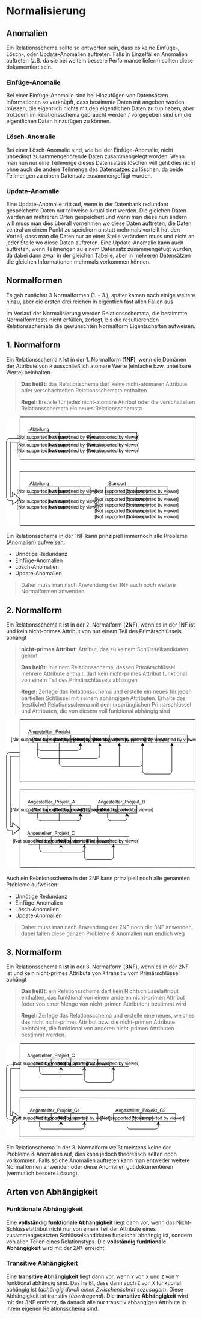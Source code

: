 # Normalisierung

## Anomalien

Ein Relationsschema sollte so entworfen sein, dass es keine Einfüge-, Lösch-, oder Update-Anomalien auftreten. Falls in Einzelfällen Anomalien auftreten (z.B. da sie bei weitem bessere Performance liefern) sollten diese dokumentiert sein.

### Einfüge-Anomalie

Bei einer Einfüge-Anomalie sind bei Hinzufügen von Datensätzen Informationen so verknüpft, dass bestimmte Daten mit angeben werden müssen, die eigentlich nichts mit den eigentlichen Daten zu tun haben, aber trotzdem im Relationsschema gebraucht werden / vorgegeben sind um die eigentlichen Daten hinzufügen zu können.

### Lösch-Anomalie

Bei einer Lösch-Anomalie sind, wie bei der Einfüge-Anomalie, nicht unbedingt zusammengehörende Daten zusammengelegt worden. Wenn man nun nur eine Teilmenge dieses Datensatzes löschen will geht dies nicht ohne auch die andere Teilmenge des Datensatzes zu löschen, da beide Teilmengen zu einem Datensatz zusammengefügt wurden.

### Update-Anomalie

Eine Update-Anomalie tritt auf, wenn in der Datenbank redundant gespeicherte Daten nur teilweise aktualisiert werden. Die gleichen Daten werden an mehreren Orten gespeichert und wenn man diese nun ändern will muss man dies überall vornehmen wo diese Daten auftreten, die Daten zentral an einem Punkt zu speichern anstatt mehrmals verteilt hat den Vorteil, dass man die Daten nur an einer Stelle verändern muss und nicht an jeder Stelle wo diese Daten auftreten. Eine Update-Anomalie kann auch auftreten, wenn Teilmengen zu einem Datensatz zusammengefügt wurden, da dabei dann zwar in der gleichen Tabelle, aber in mehreren Datensätzen die gleichen Informationen mehrmals vorkommen können.

## Normalformen

Es gab zunächst 3 Normalformen (1. - 3.), später kamen noch einige weitere hinzu, aber die ersten drei reichen in eigentlich fast allen Fällen aus

Im Verlauf der Normalisierung werden Relationsschemata, die bestimmte Normalformtests nicht erfüllen, zerlegt, bis die resultierenden Relationsschemata die gewünschten Normalform Eigentschaften aufweisen.

## 1. Normalform

Ein Relationsschema `R` ist in der 1. Normalform (**1NF**), wenn die Domänen der Attribute von `R` ausschließlich atomare Werte (einfache bzw. unteilbare Werte) beinhalten.

> **Das heißt**: das Relationschema darf keine nicht-atomaren Attribute oder verschachtelten Relationsschemata enthalten
>
> **Regel**: Erstelle für jedes nicht-atomare Attribut oder die verschaltelten Relationsschemata ein neues Relationsschemata

![Anwendung der 1. Normalform](../assets/LTI-diagrams-1NF.svg)

Ein Relationsschema in der 1NF kann prinzipiell immernoch alle Probleme (Anomalien) aufweisen:
- Unnötige Redundanz
- Einfüge-Anomalien
- Lösch-Anomalien
- Update-Anomalien

> Daher muss man nach Anwendung der 1NF auch noch weitere Normalformen anwenden

## 2. Normalform

Ein Relationsschema `R` ist in der 2. Normalform (**2NF**), wenn es in der 1NF ist und kein nicht-primes Attribut von nur einem Teil des Primärschlüssels abhängt

> **nicht-primes Attribut**: Attribut, das zu keinem Schlüsselkandidaten gehört
>
> **Das heißt**: in einem Relationsschema, dessen Primärschlüssel mehrere Attribute enthält, darf kein nicht-primes Attribut funktional von einem Teil des Primärschlüssels abhängen
>
> **Regel**: Zerlege das Relationsschema und erstelle ein neues für jeden partiellen Schlüssel mit seinem abhängigen Attributen. Erhalte das (restliche) Relationsschema mit dem ursprünglichen Primärschlüssel und Attributen, die von diesem voll funktional abhängig sind

![Anwendung der 2. Normalform](../assets/LTI-diagrams-2NF.svg)

Auch ein Relationsschema in der 2NF kann prinzipiell noch alle genannten Probleme aufweisen:
- Unnötige Redundanz
- Einfüge-Anomalien
- Lösch-Anomalien
- Update-Anomalien

> Daher muss man nach Anwendung der 2NF noch die 3NF anwenden, dabei fallen diese ganzen Probleme & Anomalien nun endlich weg

## 3. Normalform

Ein Relationsschema `R` ist in der 3. Normalform (**3NF**), wenn es in der 2NF ist und kein nicht-primes Attribute von `R` transitiv vom Primärschlüssel abhängt

> **Das heißt**: ein Relationsschema darf kein Nichtschlüsselattribut enthalten, das funktional von einem anderen nicht-primen Attribut (oder von einer Menge von nicht-primen Attributen) bestimmt wird
>
> **Regel**: Zerlege das Relationsschema und erstelle eine neues, welches das nicht nicht-primes Attribut bzw. die nicht-primen Attribute beinhaltet, die funktional von anderen nicht-primen Attributen bestimmt werden.

![Anwendung der 3. Normalform](../assets/LTI-diagrams-3NF.svg)

Ein Relationschema in der 3. Normalform weißt meistens keine der Probleme & Anomalien auf, dies kann jedoch theoretisch selten noch vorkommen. Falls solche Anomalien auftreten kann man entweder weitere Normalformen anwenden oder diese Anomalien gut dokumentieren (vermutlich bessere Lösung).

## Arten von Abhängigkeit

### Funktionale Abhängigkeit

Eine **vollständig funktionale Abhängigkeit** liegt dann vor, wenn das Nicht-Schlüsselattribut nicht nur von einem Teil der Attribute eines zusammengesetzten Schlüsselkandidaten funktional abhängig ist, sondern von allen Teilen eines Relationstyps. Die **vollständig funktionale Abhängigkeit** wird mit der *2NF* erreicht.

### Transitive Abhängigkeit

Eine **transitive Abhängigkeit** liegt dann vor, wenn `Y` von `X` und `Z` von `Y` funktional abhängig sind. Das heißt, dass dann auch `Z` von `X` funktional abhängig ist (*abhängig durch einen Zwischenschritt sozusagen*). Diese Abhängigkeit ist transitiv (*übertragend*). Die **transitive Abhängigkeit** wird mit der 3NF entfernt, da danach alle nur transitiv abhängigen Attribute in ihrem eigenen Relationsschema sind. 
